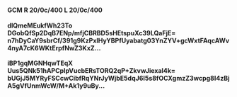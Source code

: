 #### GCM R 20/0c/400 L 20/0c/400
**dlQmeMEukfWh23To**<br/>**DGobQfSp2DqB7ENp/mfjCBRBD5sHEtspuXc39LQaFjE=**<br/>**n7hDyCaY9sbrCf/391g9KzPxlHyYBPfUyabatg03YnZYV+gcWxtFAqcAWv4nyA7cK6WKtErpfNwZ3KxZ...**<br/><br/>
**iBP1gqMGNHqwTEqX**<br/>**Uus5QNk51hAPCplpVucbERsTORQ2qP+ZkvwJiexal4k=**<br/>**bUGjJ5MYRyFSCcwCibfRqYNrJyWjbE5dqJ6I5s8fOCXgmzZ3wcpg8I4zBjA5gVfUnmWcW/M+Ak1y9uBy...**